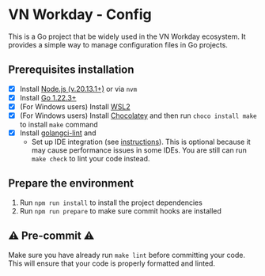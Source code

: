 # VN Workday - Config

This is a Go project that be widely used in the VN Workday ecosystem. It provides a simple way to manage
configuration files in Go projects.

## Prerequisites installation

- [x] Install [Node.js (v.20.13.1+)](https://nodejs.org/en/download/) or via `nvm`
- [x] Install [Go 1.22.3+](https://golang.org/doc/install)
- [x] (For Windows users) Install [WSL2](https://docs.microsoft.com/en-us/windows/wsl/install)
- [x] (For Windows users) Install [Chocolatey](https://chocolatey.org/install) and
  then run `choco install make` to install `make` command
- [x] Install [golangci-lint](https://golangci-lint.run/welcome/install/) and
    - Set up IDE integration (see [instructions](https://golangci-lint.run/welcome/integrations/)). This is optional
      because it may cause performance issues in some IDEs. You are still can run `make check` to lint your code
      instead.

## Prepare the environment

1. Run `npm run install` to install the project dependencies
2. Run `npm run prepare` to make sure commit hooks are installed

## ⚠️ Pre-commit ⚠️

Make sure you have already run `make lint` before committing your code. This will ensure that your code is
properly formatted and linted.